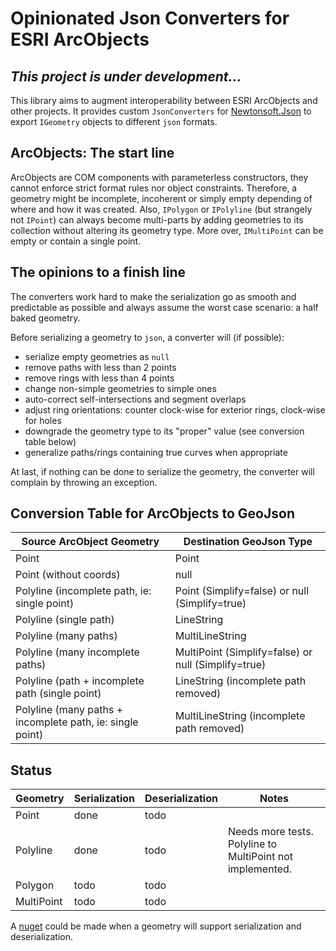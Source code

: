 # Opinionated Json Converters for ESRI ArcObjects

## *This project is under development...*

This library aims to augment interoperability between ESRI
ArcObjects and other projects. It provides custom `JsonConverters`
for [Newtonsoft.Json](https://www.nuget.org/packages/Newtonsoft.Json/)
to export `IGeometry` objects to different `json` formats.

## ArcObjects: The start line

ArcObjects are COM components with parameterless constructors, they cannot
enforce strict format rules nor object constraints. Therefore, a geometry might be
incomplete, incoherent or simply empty depending of where and how it was created.
Also, `IPolygon` or `IPolyline` (but strangely not `IPoint`) can always
become multi-parts by adding geometries to its collection without altering
its geometry type. More over, `IMultiPoint` can be empty or contain a single point.

## The opinions to a finish line

The converters work hard to make the serialization go as smooth and predictable
as possible and always assume the worst case scenario: a half baked geometry.

Before serializing a geometry to `json`, a converter will (if possible):
- serialize empty geometries as `null`
- remove paths with less than 2 points
- remove rings with less than 4 points
- change non-simple geometries to simple ones
- auto-correct self-intersections and segment overlaps
- adjust ring orientations: counter clock-wise for exterior rings,
  clock-wise for holes
- downgrade the geometry type to its "proper" value (see conversion table below)
- generalize paths/rings containing true curves when appropriate

At last, if nothing can be done to serialize the geometry, the converter will
complain by throwing an exception.

## Conversion Table for ArcObjects to GeoJson

| Source ArcObject Geometry | Destination GeoJson Type
----------------------------|-------------------------
Point                       | Point
Point (without coords) | null
Polyline (incomplete path, ie: single point) | Point (Simplify=false) or null (Simplify=true)
Polyline (single path) | LineString
Polyline (many paths) | MultiLineString
Polyline (many incomplete paths) | MultiPoint (Simplify=false) or null (Simplify=true)
Polyline (path + incomplete path (single point) | LineString (incomplete path removed)
Polyline (many paths + incomplete path, ie: single point) | MultiLineString (incomplete path removed)

## Status

|Geometry  |Serialization|Deserialization|Notes|
-----------|------|------|---
Point      | done | todo |
Polyline   | done | todo | Needs more tests. Polyline to MultiPoint not implemented.
Polygon    | todo | todo |
MultiPoint | todo | todo |

A [nuget](https://nuget.org/) could be made when a geometry will support
serialization and deserialization.